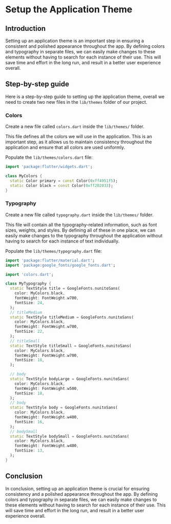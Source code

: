 # Setup the Application Theme

## Introduction

Setting up an application theme is an important step in ensuring a consistent and polished appearance throughout the app. By defining colors and typography in separate files, we can easily make changes to these elements without having to search for each instance of their use. This will save time and effort in the long run, and result in a better user experience overall.

## Step-by-step guide

Here is a step-by-step guide to setting up the application theme, overall we need to create two new files in the `lib/themes` folder of our project.

### Colors

Create a new file called `colors.dart` inside the `lib/themes/` folder.

This file defines all the colors we will use in the application. This is an important step, as it allows us to maintain consistency throughout the application and ensure that all colors are used uniformly.

Populate the `lib/themes/colors.dart` file:

```dart
import 'package:flutter/widgets.dart';

class MyColors {
  static Color primary = const Color(0xff4951f5);
  static Color black = const Color(0xff202033);
}
```

### Typography

Create a new file called `typography.dart` inside the `lib/themes/` folder.

This file will contain all the typography-related information, such as font sizes, weights, and styles. By defining all of these in one place, we can easily make changes to the typography throughout the application without having to search for each instance of text individually.

Populate the `lib/themes/typography.dart` file:

```dart
import 'package:flutter/material.dart';
import 'package:google_fonts/google_fonts.dart';

import 'colors.dart';

class MyTypography {
  static TextStyle title = GoogleFonts.nunitoSans(
    color: MyColors.black,
    fontWeight: FontWeight.w700,
    fontSize: 24,
  );
  // titleMedium
  static TextStyle titleMedium = GoogleFonts.nunitoSans(
    color: MyColors.black,
    fontWeight: FontWeight.w700,
    fontSize: 22,
  );
  // titleSmall
  static TextStyle titleSmall = GoogleFonts.nunitoSans(
    color: MyColors.black,
    fontWeight: FontWeight.w700,
    fontSize: 18,
  );

  // body
  static TextStyle bodyLarge = GoogleFonts.nunitoSans(
    color: MyColors.black,
    fontWeight: FontWeight.w500,
    fontSize: 18,
  );
  // body
  static TextStyle body = GoogleFonts.nunitoSans(
    color: MyColors.black,
    fontWeight: FontWeight.w400,
    fontSize: 16,
  );
  // bodySmall
  static TextStyle bodySmall = GoogleFonts.nunitoSans(
    color: MyColors.black,
    fontWeight: FontWeight.w400,
    fontSize: 13,
  );
}
```

## Conclusion

In conclusion, setting up an application theme is crucial for ensuring consistency and a polished appearance throughout the app. By defining colors and typography in separate files, we can easily make changes to these elements without having to search for each instance of their use. This will save time and effort in the long run, and result in a better user experience overall.